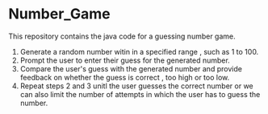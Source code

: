 # Number_Game
This repository contains the java code for a guessing number game.
1. Generate a random number witin in a specified range , such as 1 to 100.
2. Prompt the user to enter their guess for the generated number.
3. Compare the user's guess with the generated number and provide feedback on whether the guess is correct , too high or too low.
4. Repeat steps 2 and 3 unitl the user guesses the correct number or we can also limit the number of attempts in which the user has to guess the number.
   
